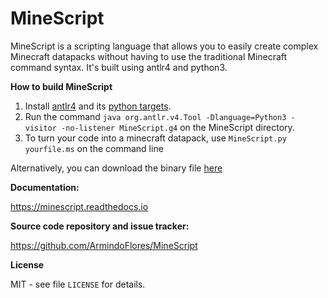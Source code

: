 # MineScript

MineScript is a scripting language that allows you to easily create complex Minecraft datapacks without having to use the traditional Minecraft command syntax.
It's built using antlr4 and python3.

__How to build MineScript__

   1. Install [antlr4](https://www.antlr.org/download.html) and its [python targets](https://pypi.org/project/antlr4-python3-runtime/).
   2. Run the command `java org.antlr.v4.Tool -Dlanguage=Python3 -visitor -no-listener MineScript.g4` on the MineScript directory.
   3. To turn your code into a minecraft datapack, use `MineScript.py yourfile.ms` on the command line
   
   Alternatively, you can download the binary file [here](https://github.com/ArmindoFlores/MineScript/releases/download/v1.0.0-alpha/minescript.exe)

__Documentation:__

   <https://minescript.readthedocs.io>
   
__Source code repository and issue tracker:__

   <https://github.com/ArmindoFlores/MineScript>

__License__

   MIT - see file `LICENSE` for details.
   
